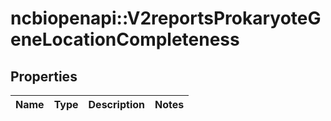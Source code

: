 # ncbiopenapi::V2reportsProkaryoteGeneLocationCompleteness


## Properties
Name | Type | Description | Notes
------------ | ------------- | ------------- | -------------


